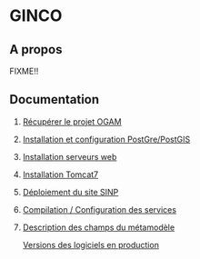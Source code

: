 # GINCO 

## A propos
FIXME!!


## Documentation 

1. [Récupérer le projet OGAM][1]
2. [Installation et configuration PostGre/PostGIS][2]
3. [Installation serveurs web][3]
4. [Installation Tomcat7][4]
5. [Déploiement du site SINP][5]
6. [Compilation / Configuration des services][6]
7. [Description des champs du métamodèle][7]

   [Versions des logiciels en production][8]

[1]: documentation/0-recuperer_projet_ogam_GIT.md
[2]: documentation/1-ogam_postgresql_postgis.md
[3]: documentation/2-ogam_serveur_web.md
[4]: documentation/3-ogam_tomcat7.md
[5]: documentation/4-deploiement_site_sinp.md
[6]: documentation/5-ogam_compil_services.md
[7]: documentation/6-descr_metamodele.md
[8]: documentation/ogam-versions-prod.md
